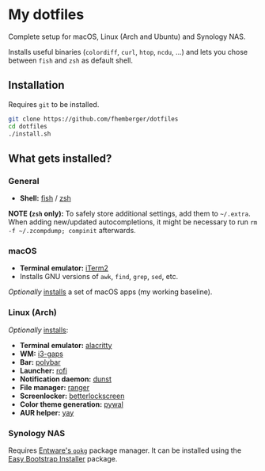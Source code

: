 # My dotfiles

Complete setup for macOS, Linux (Arch and Ubuntu) and Synology NAS.

Installs useful binaries (`colordiff`, `curl`, `htop`, `ncdu`, …) and lets you chose between `fish` and `zsh` as default shell.


## Installation

Requires `git` to be installed.

```bash
git clone https://github.com/fhemberger/dotfiles
cd dotfiles
./install.sh
```

## What gets installed?

### General

- **Shell:** [fish](https://github.com/fish-shell/fish-shell) / [zsh](https://github.com/zsh-users/zsh)  

**NOTE (`zsh` only):** To safely store additional settings, add them to `~/.extra`. When adding new/updated autocompletions, it might be necessary to run `rm -f ~/.zcompdump; compinit` afterwards.

### macOS

- **Terminal emulator:** [iTerm2](https://iterm2.com/)  
- Installs GNU versions of `awk`, `find`, `grep`, `sed`, etc.

_Optionally_ [installs](./blob/master/setup/install-applications.macos.sh) a set of macOS apps (my working baseline).

### Linux (Arch)

_Optionally_ [installs](./blob/master/setup/install-applications.arch.sh):

- **Terminal emulator:** [alacritty](https://github.com/alacritty/alacritty)  
- **WM:** [i3-gaps](https://github.com/Airblader/i3)  
- **Bar:** [polybar](https://github.com/jaagr/polybar)  
- **Launcher:** [rofi](https://github.com/DaveDavenport/rofi)  
- **Notification daemon:** [dunst](https://github.com/dunst-project/dunst)  
- **File manager:** [ranger](https://github.com/ranger/ranger)  
- **Screenlocker:** [betterlockscreen](https://github.com/pavanjadhaw/betterlockscreen)  
- **Color theme generation:** [pywal](https://github.com/dylanaraps/pywal)  
- **AUR helper:** [yay](https://github.com/Jguer/yay)


### Synology NAS

Requires [Entware's `opkg`](https://github.com/Entware/Entware/wiki/Install-on-Synology-NAS) package manager. It can be installed using the [Easy Bootstrap Installer](https://www.cphub.net/?p=ebi) package.
